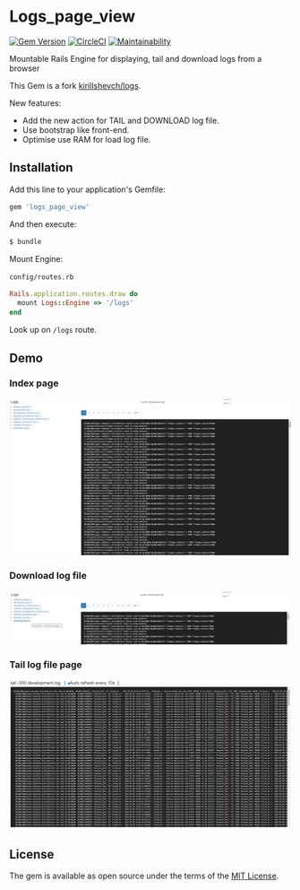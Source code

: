 # Logs_page_view
[![Gem Version](https://badge.fury.io/rb/logs_page_view.svg)](https://badge.fury.io/rb/logs_page_view)
[![CircleCI](https://circleci.com/gh/pengfeidong/logs_page_view/tree/master.svg?style=shield)](https://circleci.com/gh/pengfeidong/logs_page_view/tree/master)
[![Maintainability](https://api.codeclimate.com/v1/badges/a6aa3cde91bab8c79e44/maintainability)](https://codeclimate.com/github/pengfeidong/logs_page_view/maintainability)

Mountable Rails Engine for displaying, tail and download logs from a browser

This Gem is a fork [kirillshevch/logs](https://github.com/kirillshevch/logs).

New features:

- Add the new action for TAIL and DOWNLOAD log file.
- Use bootstrap like front-end.
- Optimise use RAM for load log file.


## Installation
Add this line to your application's Gemfile:

```ruby
gem 'logs_page_view'
```

And then execute:
```bash
$ bundle
```

Mount Engine:

`config/routes.rb`
```ruby
Rails.application.routes.draw do
  mount Logs::Engine => '/logs'
end
```

Look up on `/logs` route.

## Demo

### Index page
![Logs](https://github.com/pengfeidong/logs_page_view/blob/master/log_index.png "Logs")

### Download log file
![Logs](https://github.com/pengfeidong/logs_page_view/blob/master/log_download.png "Logs")

### Tail log file page
![Logs](https://github.com/pengfeidong/logs_page_view/blob/master/log_tail.png "Logs")

## License
The gem is available as open source under the terms of the [MIT License](http://opensource.org/licenses/MIT).
